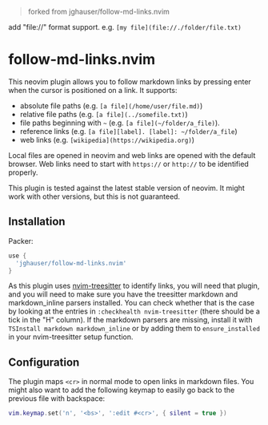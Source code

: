 > forked from jghauser/follow-md-links.nvim

add "file://" format support. e.g. `[my file](file://./folder/file.txt)`

# follow-md-links.nvim

This neovim plugin allows you to follow markdown links by pressing enter when the cursor is positioned on a link. It supports:

- absolute file paths (e.g. `[a file](/home/user/file.md)`)
- relative file paths (e.g. `[a file](../somefile.txt)`)
- file paths beginning with `~` (e.g. `[a file](~/folder/a_file)`).
- reference links (e.g. `[a file][label]. [label]: ~/folder/a_file`)
- web links (e.g. `[wikipedia](https://wikipedia.org)`)

Local files are opened in neovim and web links are opened with the default browser. Web links need to start with `https://` or `http://` to be identified properly.

This plugin is tested against the latest stable version of neovim. It might work with other versions, but this is not guaranteed.

## Installation

Packer:

```lua
use {
  'jghauser/follow-md-links.nvim'
}
```

As this plugin uses [nvim-treesitter](https://github.com/nvim-treesitter/nvim-treesitter) to identify links, you will need that plugin, and you will need to make sure you have the treesitter markdown and markdown_inline parsers installed. You can check whether that is the case by looking at the entries in `:checkhealth nvim-treesitter` (there should be a tick in the "H" column). If the markdown parsers are missing, install it with `TSInstall markdown markdown_inline` or by adding them to `ensure_installed` in your nvim-treesitter setup function.

## Configuration

The plugin maps `<cr>` in normal mode to open links in markdown files. You might also want to add the following keymap to easily go back to the previous file with backspace:

```lua
vim.keymap.set('n', '<bs>', ':edit #<cr>', { silent = true })
```
